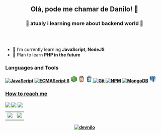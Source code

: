 <h2 align="center">Olá, pode me chamar de Danilo! 👋</h2>
<h3 align="center">💫 atualy i learning more about <b>backend</b> world 💫</h3>
<br></br>

- 📕 I’m currently learning <b>JavaScript, NodeJS</b> 
- 📘 Plan to learn <b>PHP in the future


<h3 align="left"><b>Languages and Tools</b></h3>


<a href="https://developer.mozilla.org/en-US/docs/Web/JavaScript" title="JavaScript"><img src="https://github.com/tomchen/stack-icons/blob/master/logos/javascript.svg" alt="JavaScript" width="21px" height="21px"></a>
<a href="https://tc39.es/ecma262/" title="ECMAScript 6"><img src="https://github.com/tomchen/stack-icons/blob/master/logos/es6.svg" alt="ECMAScript 6" width="21px" height="21px"></a>
<a href="https://nodejs.org" title="NodeJS"><img src="https://raw.githubusercontent.com/github/explore/80688e429a7d4ef2fca1e82350fe8e3517d3494d/topics/nodejs/nodejs.png" alt="NodeJS" width="21px" height="21px"></a>
<a href="https://www.w3.org/html/" title="HTML5"><img src="https://raw.githubusercontent.com/devicons/devicon/master/icons/html5/html5-original-wordmark.svg" alt="HTML5" width="21px" height="21px"/></a>
<a href="https://www.w3schools.com/css/" title="CSS3"><img src="https://raw.githubusercontent.com/devicons/devicon/master/icons/css3/css3-original-wordmark.svg" alt="CSS3" width="21px" height="21px"/>
<a href="https://git-scm.com/" title="Git"><img src="https://github.com/tomchen/stack-icons/blob/master/logos/git-icon.svg" alt="Git" width="21px" height="21px"></a>
<a href="https://www.npmjs.com/" title="NPM"><img src="https://github.com/tomchen/stack-icons/blob/master/logos/npm.svg" alt="NPM" width="21px" height="21px"></a>
<a href="https://www.mongodb.com/" title="MongoDB"><img src="https://github.com/mongodb-js/leaf/blob/master/dist/mongodb-leaf_16x16.png" alt="MongoDB" width="21px" height="21px"></a>
<a href="https://www.postgresql.org/" title="PostgresSQL"><img src="https://raw.githubusercontent.com/devicons/devicon/master/icons/postgresql/postgresql-plain.svg" alt="PostgreSQL" height="21" width="21">
  
<h3 align="left"><b>How to reach me</b></h3>

<a href="https://www.linkedin.com/in/devnilo/" target="_blank"><img align="center" src="https://img.shields.io/badge/-LinkedIn-%230077B5?style=for-the-badge&logo=linkedin&logoColor=white" target="_blank"></a>
<a href="https://www.instagram.com/_arjdan" target="_blank"><img align="center" src="https://img.shields.io/badge/-Instagram-%23E4405F?style=for-the-badge&logo=instagram&logoColor=white" target="_blank"></a>
<a href = "mailto:dnlysid@gmail.com"><img align="center" src="https://img.shields.io/badge/-Gmail-%23333?style=for-the-badge&logo=gmail&logoColor=white" target="_blank"></a>


<table align="center">
  <row>
    <td>
     <!-- Card -->
      <img height="180em" src="https://github-readme-stats.vercel.app/api/top-langs/?username=devnilo&layout=compact&langs_count=7&theme=radical"/>
    </td>
    <td>
      <img height="180em" src="https://github-readme-stats.vercel.app/api?username=devnilo&show_icons=true&theme=radical&include_all_commits=true&count_private=true"/>
    </td>
  </row>
</table> 

<p align="center">
  <a href="https://github.com/devnilo" target="_blank"><img alt="devnilo" src="https://badges.pufler.dev/visits/devnilo/devnilo?logo=GitHub&label=Visits&color=success&logoColor=white&style=flat-square"/></a>
</p>
